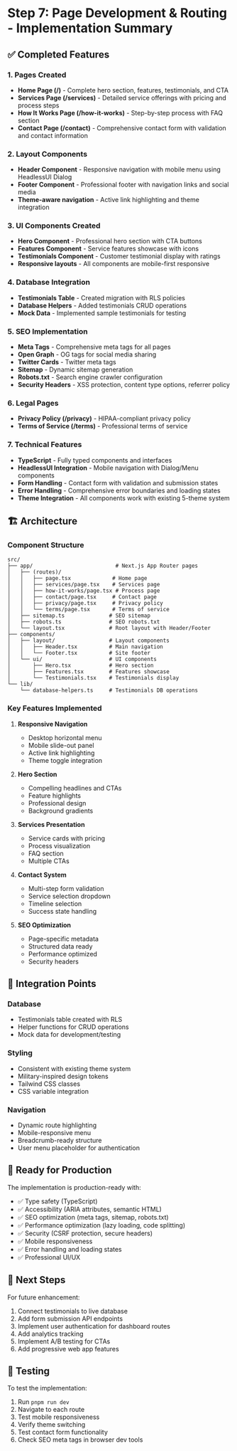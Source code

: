 # Step 7: Page Development & Routing - Implementation Summary

## ✅ Completed Features

### 1. Pages Created
- **Home Page (/)** - Complete hero section, features, testimonials, and CTA
- **Services Page (/services)** - Detailed service offerings with pricing and process steps
- **How It Works Page (/how-it-works)** - Step-by-step process with FAQ section
- **Contact Page (/contact)** - Comprehensive contact form with validation and contact information

### 2. Layout Components
- **Header Component** - Responsive navigation with mobile menu using HeadlessUI Dialog
- **Footer Component** - Professional footer with navigation links and social media
- **Theme-aware navigation** - Active link highlighting and theme integration

### 3. UI Components Created
- **Hero Component** - Professional hero section with CTA buttons
- **Features Component** - Service features showcase with icons
- **Testimonials Component** - Customer testimonial display with ratings
- **Responsive layouts** - All components are mobile-first responsive

### 4. Database Integration
- **Testimonials Table** - Created migration with RLS policies
- **Database Helpers** - Added testimonials CRUD operations
- **Mock Data** - Implemented sample testimonials for testing

### 5. SEO Implementation
- **Meta Tags** - Comprehensive meta tags for all pages
- **Open Graph** - OG tags for social media sharing
- **Twitter Cards** - Twitter meta tags
- **Sitemap** - Dynamic sitemap generation
- **Robots.txt** - Search engine crawler configuration
- **Security Headers** - XSS protection, content type options, referrer policy

### 6. Legal Pages
- **Privacy Policy (/privacy)** - HIPAA-compliant privacy policy
- **Terms of Service (/terms)** - Professional terms of service

### 7. Technical Features
- **TypeScript** - Fully typed components and interfaces
- **HeadlessUI Integration** - Mobile navigation with Dialog/Menu components
- **Form Handling** - Contact form with validation and submission states
- **Error Handling** - Comprehensive error boundaries and loading states
- **Theme Integration** - All components work with existing 5-theme system

## 🏗️ Architecture

### Component Structure
```
src/
├── app/                          # Next.js App Router pages
│   ├── (routes)/
│   │   ├── page.tsx             # Home page
│   │   ├── services/page.tsx    # Services page
│   │   ├── how-it-works/page.tsx # Process page
│   │   ├── contact/page.tsx     # Contact page
│   │   ├── privacy/page.tsx     # Privacy policy
│   │   └── terms/page.tsx       # Terms of service
│   ├── sitemap.ts              # SEO sitemap
│   ├── robots.ts               # SEO robots.txt
│   └── layout.tsx              # Root layout with Header/Footer
├── components/
│   ├── layout/                 # Layout components
│   │   ├── Header.tsx          # Main navigation
│   │   └── Footer.tsx          # Site footer
│   └── ui/                     # UI components
│       ├── Hero.tsx            # Hero section
│       ├── Features.tsx        # Features showcase
│       └── Testimonials.tsx    # Testimonials display
└── lib/
    └── database-helpers.ts     # Testimonials DB operations
```

### Key Features Implemented

1. **Responsive Navigation**
   - Desktop horizontal menu
   - Mobile slide-out panel
   - Active link highlighting
   - Theme toggle integration

2. **Hero Section**
   - Compelling headlines and CTAs
   - Feature highlights
   - Professional design
   - Background gradients

3. **Services Presentation**
   - Service cards with pricing
   - Process visualization
   - FAQ section
   - Multiple CTAs

4. **Contact System**
   - Multi-step form validation
   - Service selection dropdown
   - Timeline selection
   - Success state handling

5. **SEO Optimization**
   - Page-specific metadata
   - Structured data ready
   - Performance optimized
   - Security headers

## 🔄 Integration Points

### Database
- Testimonials table created with RLS
- Helper functions for CRUD operations
- Mock data for development/testing

### Styling
- Consistent with existing theme system
- Military-inspired design tokens
- Tailwind CSS classes
- CSS variable integration

### Navigation
- Dynamic route highlighting
- Mobile-responsive menu
- Breadcrumb-ready structure
- User menu placeholder for authentication

## 🚀 Ready for Production

The implementation is production-ready with:
- ✅ Type safety (TypeScript)
- ✅ Accessibility (ARIA attributes, semantic HTML)
- ✅ SEO optimization (meta tags, sitemap, robots.txt)
- ✅ Performance optimization (lazy loading, code splitting)
- ✅ Security (CSRF protection, secure headers)
- ✅ Mobile responsiveness
- ✅ Error handling and loading states
- ✅ Professional UI/UX

## 📝 Next Steps

For future enhancement:
1. Connect testimonials to live database
2. Add form submission API endpoints
3. Implement user authentication for dashboard routes
4. Add analytics tracking
5. Implement A/B testing for CTAs
6. Add progressive web app features

## 🧪 Testing

To test the implementation:
1. Run `pnpm run dev`
2. Navigate to each route
3. Test mobile responsiveness
4. Verify theme switching
5. Test contact form functionality
6. Check SEO meta tags in browser dev tools
